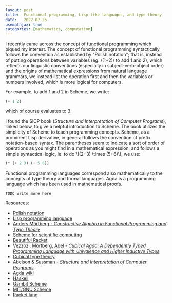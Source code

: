 ```yaml
---
layout: post
title:  Functional programming, Lisp-like languages, and type theory
date:   2022-07-26
usemathjax: true
categories: [mathematics, computation]
---
```


I recently came across the concept of functional programming which piqued my interest. The concept of functional programming syntactically follows the convention as established by "Polish notation"; that is, instead of putting operations between variables (eg. \\(1+2)\\ to add 1 and 2), which reflects our linguistic conventions (especially in subject-verb-object order) and the origins of mathematical expressions from natural language grammars, we instead list the operation first and then the variables or numbers involved, which is more logical for computers.

For example, to add 1 and 2 in Scheme, we write:

```scheme
(+ 1 2)
```
which of course evaluates to 3.

I found the SICP book (*Structure and Interpretation of Computer Programs*), linked below, to give a helpful introduction to Scheme. The book utilizes the simplicity of Scheme to teach programming concepts. Scheme, as a prominent Lisp derivative, in general follows the convention of prefix notation-based syntax. The parentheses seem to indicate a sort of order of operations as you might find in a mathematical expression, and follows a simple syntactical logic, ie. to do \\((2+3) \times (5+6)\\), we use:

```scheme
(* (+ 2 3) (+ 5 6))
```

Functional programming languages correspond also mathematically to the concepts of type theory and formal languages. Agda is a programming language which has been used in mathematical proofs. 

`TODO write more here`

Resources:
- [Polish notation](https://en.wikipedia.org/wiki/Polish_notation)
- [Lisp programming language](https://en.wikipedia.org/wiki/Lisp_(programming_language))
- [Anders Mörtberg - *Constructive Algebra in Functional Programming and Type Theory*](https://staff.math.su.se/anders.mortberg/slides/master_slides.pdf)
- [Scheme for scientific computing](http://fmnt.info/blog/20181029_scheme.html)
- [Beautiful Racket](https://beautifulracket.com/)
- [Vezzozi, Mörtberg, Abel - *Cubical Agda: A Dependently Typed Programming Language with Univalence and Higher Inductive Types*](https://staff.math.su.se/anders.mortberg/papers/cubicalagda.pdf)
- [Cubical type theory](https://ncatlab.org/nlab/show/cubical+type+theory)
- [Abelson & Sussman - *Structure and Interpretation of Computer Programs*](https://web.mit.edu/6.001/6.037/sicp.pdf)
- [Agda wiki](https://wiki.portal.chalmers.se/agda/pmwiki.php)
- [Haskell](https://www.haskell.org/)
- [Gambit Scheme](https://gambitscheme.org/)
- [MIT/GNU Scheme](https://www.gnu.org/software/mit-scheme/)
- [Racket lang](https://racket-lang.org/)
